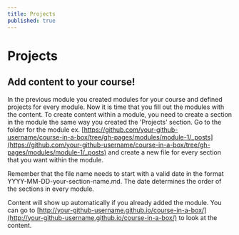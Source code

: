 ```yaml
---
title: Projects
published: true
---
```


# Projects

## Add content to your course!

In the previous module you created modules for your course and defined projects for every module. Now it is time that you fill out the modules with the content. To create content within a module, you need to create a section in the module the same way you created the 'Projects' section. Go to the folder for the module ex. [https://github.com/your-github-username/course-in-a-box/tree/gh-pages/modules/module-1/_posts](https://github.com/your-github-username/course-in-a-box/tree/gh-pages/modules/module-1/_posts) and create a new file for every section that you want within the module.

Remember that the file name needs to start with a valid date in the format YYYY-MM-DD-your-section-name.md. The date determines the order of the sections in every module.

Content will show up automatically if you already added the module. You can go to [http://your-github-username.github.io/course-in-a-box/](http://your-github-username.github.io/course-in-a-box/) to look at the content.
